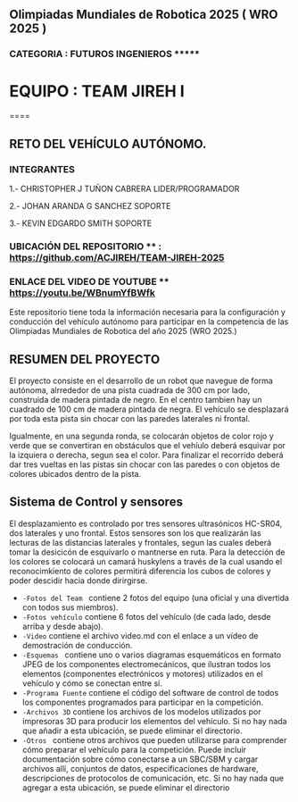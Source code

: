 ## Olimpiadas Mundiales de Robotica 2025 ( WRO 2025 )
### CATEGORIA : FUTUROS INGENIEROS *****


# EQUIPO : TEAM JIREH I

====
## RETO DEL VEHÍCULO AUTÓNOMO.

### INTEGRANTES 
1.- CHRISTOPHER J TUÑON CABRERA    LIDER/PROGRAMADOR

2.- JOHAN ARANDA G SANCHEZ         SOPORTE

3.- KEVIN EDGARDO SMITH            SOPORTE


### UBICACIÓN DEL REPOSITORIO **  : **https://github.com/ACJIREH/TEAM-JIREH-2025**
### ENLACE DEL VIDEO DE YOUTUBE ** https://youtu.be/WBnumYfBWfk

Este repositorio tiene toda la información necesaria para la configuración y conducción del vehículo autónomo para participar en la competencia de las Olimpiadas Mundiales de Robotica del año 2025 (WRO 2025.)

## RESUMEN DEL PROYECTO
El proyecto consiste en el desarrollo de un robot que navegue de forma autónoma, alrrededor de una pista cuadrada de 300 cm por lado, construida de madera pintada de negro. En el centro tambien hay un cuadrado de 100 cm de madera pintada de negra. El vehículo se desplazará por toda esta pista sin chocar con las paredes laterales ni frontal.

Igualmente, en una segunda ronda, se colocarán objetos de color rojo y verde que se convertiran en obstáculos que el vehíulo deberá esquivar por la izquiera o derecha, segun sea el color. Para finalizar el recorrido deberá dar tres vueltas en las pistas sin chocar con las paredes o con objetos de colores ubicados dentro de la pista. 

## Sistema de Control y sensores
El desplazamiento es controlado por tres sensores ultrasónicos HC-SR04, dos laterales y uno frontal. Estos sensores son los que realizarán las lecturas de las distancias laterales y frontales, segun las cuales deberá tomar la desicicón de esquivarlo o mantnerse en ruta. Para la detección de los colores se colocará un camará huskylens a través de la cual usando el reconocimkiento de colores permitirá diferencia los cubos de colores y poder descidir hacia donde dirirgirse.

*   `-Fotos del Team ` contiene 2 fotos del equipo (una oficial y una divertida con todos sus miembros).
*   `-Fotos vehículo` contiene 6 fotos del vehículo (de cada lado, desde arriba y desde abajo).
*   `-Video` contiene el archivo video.md con el enlace a un vídeo de demostración de conducción.
*   `-Esquemas ` contiene uno o varios diagramas esquemáticos en formato JPEG de los componentes electromecánicos, que ilustran todos los elementos (componentes electrónicos y motores) utilizados en el vehículo y cómo se conectan entre sí.
*    `-Programa Fuente` contiene el código del software de control de todos los componentes programados para participar en la competición.
*   `-Archivos 3D` contiene los archivos de los modelos utilizados por impresoras 3D para producir los elementos del vehículo. Si no hay nada que añadir a esta ubicación, se puede eliminar el directorio.
*  `-Otros ` contiene otros archivos que pueden utilizarse para comprender cómo preparar el vehículo para la competición. Puede incluir documentación sobre cómo conectarse a un SBC/SBM y cargar archivos allí, conjuntos de datos, especificaciones de hardware, descripciones de protocolos de comunicación, etc. Si no hay nada que agregar a esta ubicación, se puede eliminar el directorio



